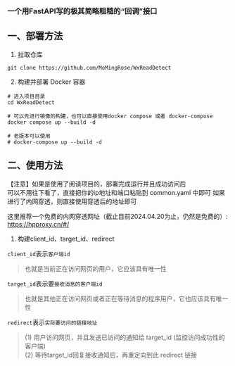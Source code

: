 
### **一个用FastAPI写的极其简略粗糙的“回调”接口**

## 一、部署方法

1. 拉取仓库
```shell
git clone https://github.com/MoMingRose/WxReadDetect
```

2. 构建并部署 Docker 容器

```shell
# 进入项目目录
cd WxReadDetect

# 可以先进行镜像的构建，也可以直接使用docker compose 或者 docker-compose
docker compose up --build -d

# 老版本可以使用
# docker-compose up --build -d
```

## 二、使用方法

【注意】如果是使用了阅读项目的，部署完成运行并且成功访问后\
可以不用往下看了，直接把你的ip地址和端口粘贴到 common.yaml 中即可
如果进行了内网穿透，则直接使用穿透后的地址即可

这里推荐一个免费的内网穿透网址（截止目前2024.04.20为止，仍然是免费的）: https://hpproxy.cn/#/



1. 构建client_id、target_id、redirect

`client_id`表示`客户端id`
> 也就是当前正在访问网页的用户，它应该具有唯一性

`target_id`表示要`接收消息的客户端id`
> 也就是其他正在访问网页或者正在等待消息的程序用户，它也应该具有唯一性

`redirect`表示`实际要访问的链接地址`
> (1) 用户访问网页，并且发送已访问的通知给 target_id (监控访问成功性的客户端) \
> (2) 等待target_id回复接收通知后，再重定向到此 redirect 链接
